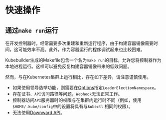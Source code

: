 # 快速操作

## 通过`make run`运行

在开发控制器时，经常需要多次重建和重新运行程序，由于构建容器镜像需要时间，这可能效率不高。此外，作为容器运行的程序调试起来也比较困难。

Kubebuilder生成的Makefile包含一个名为`make run`的目标，允许您将控制器作为本地进程运行。这样可以避免反复构建容器镜像带来的低效问题。

然而，与在Kubernetes集群上运行相比，存在如下差异，请注意谨慎使用。

* 如果使用领导选举功能，则需要在[Options](https://pkg.go.dev/sigs.k8s.io/controller-runtime/pkg/manager?tab=doc#Options)指定`LeaderElectionNamespace`。
* 存在证书、`API`访问路径等问题，`Webhook`无法正常工作。
* 控制器访问`API`服务器时的权限与在集群内运行时不同（例如，使用`$HOME/.kube/config`中的设置将具有与`kubectl` 相同的权限）。
* 无法使用[Downward API](https://kubernetes.io/docs/tasks/inject-data-application/downward-api-volume-expose-pod-information/)。

<!--
TODO: 使用Telepresence运行自定义控制器时，可能会出现与缓存相关的问题？

## 使用`Telepresence`运行

使用`make run`运行时存在几个问题，如上所述。
特别是，无法轻松操作 Webhook 是不便的。

因此，我将介绍如何使用名为`Telepresence`的工具，将控制器作为本地进程运行的方法。

首先，请参考以下页面安装`Telepresence v2`。

* [Install Telepresence](https://www.telepresence.io/docs/latest/install/)

在使用`Telepresence`运行自定义控制器时，请注意以下几点。

在Telepresence中，目标工作负载会注入一个名为`traffic-agent`的容器，这个容器需要以root权限运行。

在由Kubebuilder生成的[manager.yaml](../../codes/markdown-view/config/manager/manager.yaml)文件中，`SecurityContext`中指定了`runAsNonRoot: true`，因此您需要将其注释掉。

```yaml
      securityContext:
        runAsNonRoot: true
```

此外，使用`Telepresence`时，挂载到容器中的`ConfigMap`和 `Secret`会被挂载到本地目录中。
因此，访问`ConfigMap`和`Secret`时的路径在使用`Pod`方式运行和使用`Telepresence`运行时会有所不同。

您可以使用环境变量`TELEPRESENCE_ROOT`获取本地挂载目录的路径。
在由`Kubebuilder`生成的自定义控制器中，您可以设置`Webhook`证书的路径如下，并将其作为`NewManager`的选项进行指定。

[import:"telepresence,new-manager",unindent="true"](../../codes/markdown-view/main.go)

```go
	//! [telepresence]
	certDir := filepath.Join("tmp", "k8s-webhook-server", "serving-certs")
	root := os.Getenv("TELEPRESENCE_ROOT")
	fmt.Printf("TELEPRESENCE_ROOT: %s\n", root)
	time.Sleep(30 * time.Second)
	if len(root) != 0 {
		certDir = filepath.Join(root, certDir)
	} else {
		certDir = filepath.Join("/", certDir)
	}
	//! [telepresence]

	mgr, err := ctrl.NewManager(ctrl.GetConfigOrDie(), ctrl.Options{
		Scheme:                 scheme,
		MetricsBindAddress:     metricsAddr,
		Port:                   9443,
		HealthProbeBindAddress: probeAddr,
		LeaderElection:         enableLeaderElection,
		LeaderElectionID:       "c124e721.zoetrope.github.io",
		CertDir:                certDir,
	})
```

此外，Telepresence 使用 sshfs 将卷挂载到本地。
如果卷挂载功能无法正常工作，请检查 sshfs 是否已安装，并验证 `/etc/fuse.conf` 中是否指定了以下选项。

```text
user_allow_other
```

准备就绪后，请按照[Kind部署](./kind.md)中的步骤进行部署控制器。

最後に下記のコマンドで、Kubernetes上で動いているコントローラを、make runを実行して起動したプロセスと置き換えます。

```console
最后，使用以下命令将在 Kubernetes 上运行的控制器替换为通过 `make run` 启动的进程。
```

-->

